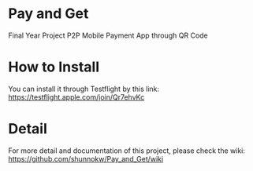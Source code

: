 # Pay and Get
Final Year Project P2P Mobile Payment App through QR Code

# How to Install
You can install it through Testflight by this link:
https://testflight.apple.com/join/Qr7ehvKc

# Detail
For more detail and documentation of this project, please check the wiki:
https://github.com/shunnokw/Pay_and_Get/wiki
